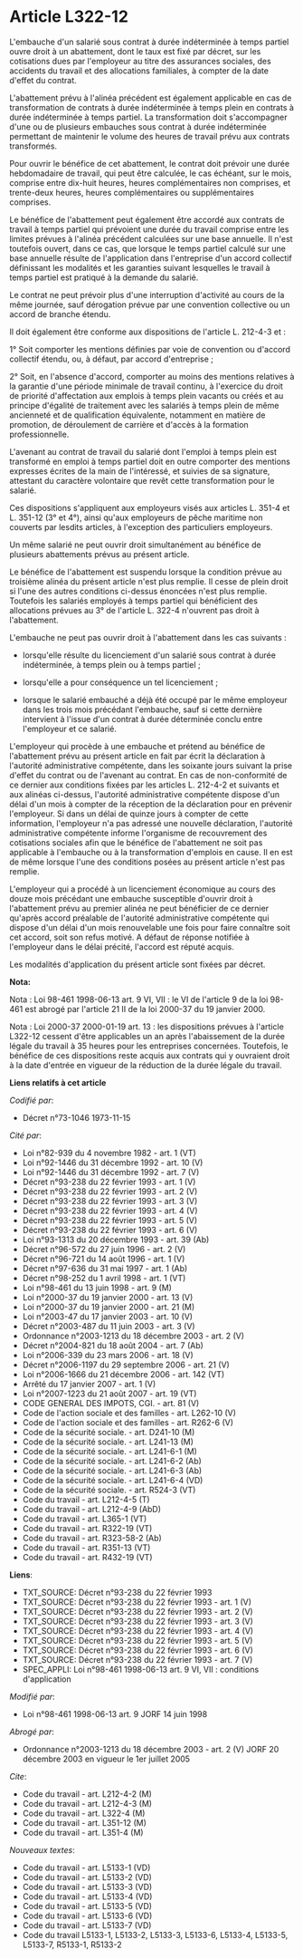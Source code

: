 # Article L322-12

L'embauche d'un salarié sous contrat à durée indéterminée à temps partiel ouvre droit à un abattement, dont le taux est fixé
par décret, sur les cotisations dues par l'employeur au titre des assurances sociales, des accidents du travail et des
allocations familiales, à compter de la date d'effet du contrat.

L'abattement prévu à l'alinéa précédent est également applicable en cas de transformation de contrats à durée indéterminée à
temps plein en contrats à durée indéterminée à temps partiel. La transformation doit s'accompagner d'une ou de plusieurs
embauches sous contrat à durée indéterminée permettant de maintenir le volume des heures de travail prévu aux contrats
transformés.

Pour ouvrir le bénéfice de cet abattement, le contrat doit prévoir une durée hebdomadaire de travail, qui peut être calculée,
le cas échéant, sur le mois, comprise entre dix-huit heures, heures complémentaires non comprises, et trente-deux heures,
heures complémentaires ou supplémentaires comprises.

Le bénéfice de l'abattement peut également être accordé aux contrats de travail à temps partiel qui prévoient une durée du
travail comprise entre les limites prévues à l'alinéa précédent calculées sur une base annuelle. Il n'est toutefois ouvert,
dans ce cas, que lorsque le temps partiel calculé sur une base annuelle résulte de l'application dans l'entreprise d'un
accord collectif définissant les modalités et les garanties suivant lesquelles le travail à temps partiel est pratiqué à la
demande du salarié.

Le contrat ne peut prévoir plus d'une interruption d'activité au cours de la même journée, sauf dérogation prévue par une
convention collective ou un accord de branche étendu.

Il doit également être conforme aux dispositions de l'article L. 212-4-3 et :

1° Soit comporter les mentions définies par voie de convention ou d'accord collectif étendu, ou, à défaut, par accord
d'entreprise ;

2° Soit, en l'absence d'accord, comporter au moins des mentions relatives à la garantie d'une période minimale de travail
continu, à l'exercice du droit de priorité d'affectation aux emplois à temps plein vacants ou créés et au principe d'égalité
de traitement avec les salariés à temps plein de même ancienneté et de qualification équivalente, notamment en matière de
promotion, de déroulement de carrière et d'accès à la formation professionnelle.

L'avenant au contrat de travail du salarié dont l'emploi à temps plein est transformé en emploi à temps partiel doit en outre
comporter des mentions expresses écrites de la main de l'intéressé, et suivies de sa signature, attestant du caractère
volontaire que revêt cette transformation pour le salarié.

Ces dispositions s'appliquent aux employeurs visés aux articles L. 351-4 et L. 351-12 (3° et 4°), ainsi qu'aux employeurs de
pêche maritime non couverts par lesdits articles, à l'exception des particuliers employeurs.

Un même salarié ne peut ouvrir droit simultanément au bénéfice de plusieurs abattements prévus au présent article.

Le bénéfice de l'abattement est suspendu lorsque la condition prévue au troisième alinéa du présent article n'est plus
remplie. Il cesse de plein droit si l'une des autres conditions ci-dessus énoncées n'est plus remplie. Toutefois les salariés
employés à temps partiel qui bénéficient des allocations prévues au 3° de l'article L. 322-4 n'ouvrent pas droit à
l'abattement.

L'embauche ne peut pas ouvrir droit à l'abattement dans les cas suivants :

- lorsqu'elle résulte du licenciement d'un salarié sous contrat à durée indéterminée, à temps plein ou à temps partiel ;

- lorsqu'elle a pour conséquence un tel licenciement ;

- lorsque le salarié embauché a déjà été occupé par le même employeur dans les trois mois précédant l'embauche, sauf si cette
dernière intervient à l'issue d'un contrat à durée déterminée conclu entre l'employeur et ce salarié.

L'employeur qui procède à une embauche et prétend au bénéfice de l'abattement prévu au présent article en fait par écrit la
déclaration à l'autorité administrative compétente, dans les soixante jours suivant la prise d'effet du contrat ou de
l'avenant au contrat. En cas de non-conformité de ce dernier aux conditions fixées par les articles L. 212-4-2 et suivants et
aux alinéas ci-dessus, l'autorité administrative compétente dispose d'un délai d'un mois à compter de la réception de la
déclaration pour en prévenir l'employeur. Si dans un délai de quinze jours à compter de cette information, l'employeur n'a
pas adressé une nouvelle déclaration, l'autorité administrative compétente informe l'organisme de recouvrement des
cotisations sociales afin que le bénéfice de l'abattement ne soit pas applicable à l'embauche ou à la transformation
d'emplois en cause. Il en est de même lorsque l'une des conditions posées au présent article n'est pas remplie.

L'employeur qui a procédé à un licenciement économique au cours des douze mois précédant une embauche susceptible d'ouvrir
droit à l'abattement prévu au premier alinéa ne peut bénéficier de ce dernier qu'après accord préalable de l'autorité
administrative compétente qui dispose d'un délai d'un mois renouvelable une fois pour faire connaître soit cet accord, soit
son refus motivé. A défaut de réponse notifiée à l'employeur dans le délai précité, l'accord est réputé acquis.

Les modalités d'application du présent article sont fixées par décret.

**Nota:**

Nota : Loi 98-461 1998-06-13 art. 9 VI, VII : le VI de l'article 9 de la loi 98-461 est abrogé par l'article 21 II de la loi
2000-37 du 19 janvier 2000.

Nota : Loi 2000-37 2000-01-19 art. 13 : les dispositions prévues à l'article L322-12 cessent d'être applicables un an après
l'abaissement de la durée légale du travail à 35 heures pour les entreprises concernées. Toutefois, le bénéfice de ces
dispositions reste acquis aux contrats qui y ouvraient droit à la date d'entrée en vigueur de la réduction de la durée légale
du travail.

**Liens relatifs à cet article**

_Codifié par_:

  - Décret n°73-1046 1973-11-15

_Cité par_:

  - Loi n°82-939 du 4 novembre 1982 - art. 1 (VT)
  - Loi n°92-1446 du 31 décembre 1992 - art. 10 (V)
  - Loi n°92-1446 du 31 décembre 1992 - art. 7 (V)
  - Décret n°93-238 du 22 février 1993 - art. 1 (V)
  - Décret n°93-238 du 22 février 1993 - art. 2 (V)
  - Décret n°93-238 du 22 février 1993 - art. 3 (V)
  - Décret n°93-238 du 22 février 1993 - art. 4 (V)
  - Décret n°93-238 du 22 février 1993 - art. 5 (V)
  - Décret n°93-238 du 22 février 1993 - art. 6 (V)
  - Loi n°93-1313 du 20 décembre 1993 - art. 39 (Ab)
  - Décret n°96-572 du 27 juin 1996 - art. 2 (V)
  - Décret n°96-721 du 14 août 1996 - art. 1 (V)
  - Décret n°97-636 du 31 mai 1997 - art. 1 (Ab)
  - Décret n°98-252 du 1 avril 1998 - art. 1 (VT)
  - Loi n°98-461 du 13 juin 1998 - art. 9 (M)
  - Loi n°2000-37 du 19 janvier 2000 - art. 13 (V)
  - Loi n°2000-37 du 19 janvier 2000 - art. 21 (M)
  - Loi n°2003-47 du 17 janvier 2003 - art. 10 (V)
  - Décret n°2003-487 du 11 juin 2003 - art. 3 (V)
  - Ordonnance n°2003-1213 du 18 décembre 2003 - art. 2 (V)
  - Décret n°2004-821 du 18 août 2004 - art. 7 (Ab)
  - Loi n°2006-339 du 23 mars 2006 - art. 18 (V)
  - Décret n°2006-1197 du 29 septembre 2006 - art. 21 (V)
  - Loi n°2006-1666 du 21 décembre 2006 - art. 142 (VT)
  - Arrêté du 17 janvier 2007 - art. 1 (V)
  - Loi n°2007-1223 du 21 août 2007 - art. 19 (VT)
  - CODE GENERAL DES IMPOTS, CGI. - art. 81 (V)
  - Code de l'action sociale et des familles - art. L262-10 (V)
  - Code de l'action sociale et des familles - art. R262-6 (V)
  - Code de la sécurité sociale. - art. D241-10 (M)
  - Code de la sécurité sociale. - art. L241-13 (M)
  - Code de la sécurité sociale. - art. L241-6-1 (M)
  - Code de la sécurité sociale. - art. L241-6-2 (Ab)
  - Code de la sécurité sociale. - art. L241-6-3 (Ab)
  - Code de la sécurité sociale. - art. L241-6-4 (VD)
  - Code de la sécurité sociale. - art. R524-3 (VT)
  - Code du travail - art. L212-4-5 (T)
  - Code du travail - art. L212-4-9 (AbD)
  - Code du travail - art. L365-1 (VT)
  - Code du travail - art. R322-19 (VT)
  - Code du travail - art. R323-58-2 (Ab)
  - Code du travail - art. R351-13 (VT)
  - Code du travail - art. R432-19 (VT)

**Liens**:

  - TXT_SOURCE: Décret n°93-238 du 22 février 1993
  - TXT_SOURCE: Décret n°93-238 du 22 février 1993 - art. 1 (V)
  - TXT_SOURCE: Décret n°93-238 du 22 février 1993 - art. 2 (V)
  - TXT_SOURCE: Décret n°93-238 du 22 février 1993 - art. 3 (V)
  - TXT_SOURCE: Décret n°93-238 du 22 février 1993 - art. 4 (V)
  - TXT_SOURCE: Décret n°93-238 du 22 février 1993 - art. 5 (V)
  - TXT_SOURCE: Décret n°93-238 du 22 février 1993 - art. 6 (V)
  - TXT_SOURCE: Décret n°93-238 du 22 février 1993 - art. 7 (V)
  - SPEC_APPLI: Loi n°98-461 1998-06-13 art. 9 VI, VII : conditions d'application

_Modifié par_:

  - Loi n°98-461 1998-06-13 art. 9 JORF 14 juin 1998

_Abrogé par_:

  - Ordonnance n°2003-1213 du 18 décembre 2003 - art. 2 (V) JORF 20 décembre 2003 en vigueur le 1er juillet 2005

_Cite_:

  - Code du travail - art. L212-4-2 (M)
  - Code du travail - art. L212-4-3 (M)
  - Code du travail - art. L322-4 (M)
  - Code du travail - art. L351-12 (M)
  - Code du travail - art. L351-4 (M)

_Nouveaux textes_:

  - Code du travail - art. L5133-1 (VD)
  - Code du travail - art. L5133-2 (VD)
  - Code du travail - art. L5133-3 (VD)
  - Code du travail - art. L5133-4 (VD)
  - Code du travail - art. L5133-5 (VD)
  - Code du travail - art. L5133-6 (VD)
  - Code du travail - art. L5133-7 (VD)
  - Code du travail L5133-1, L5133-2, L5133-3, L5133-6, L5133-4, L5133-5, L5133-7, R5133-1, R5133-2
